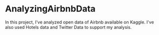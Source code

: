 # AnalyzingAirbnbData
In this project, I've analyzed open data of Airbnb available on Kaggle. I've also used Hotels data and Twitter Data to support my analysis.
